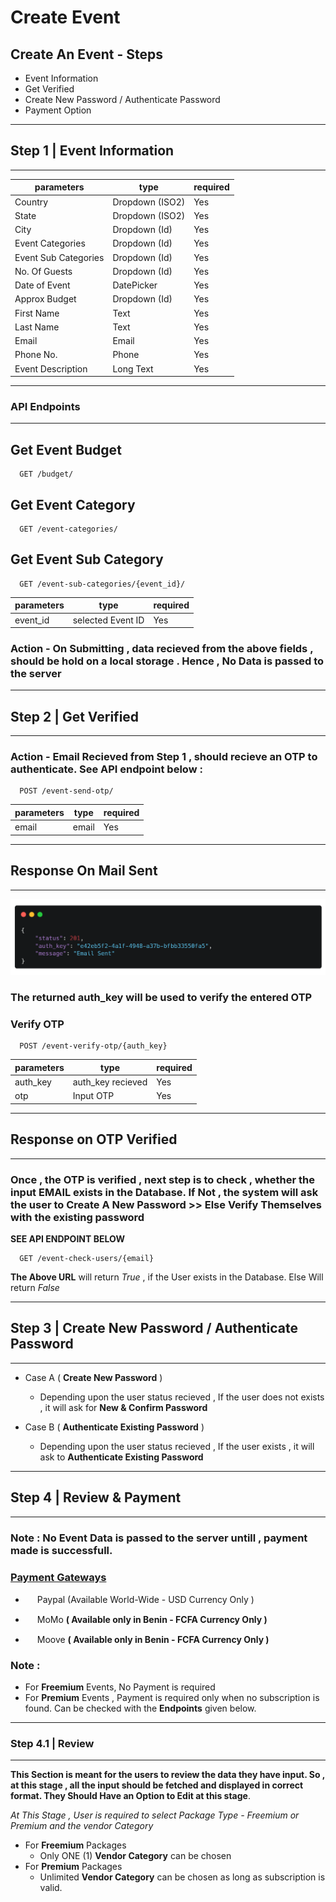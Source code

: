 # Create Event

## Create An Event - Steps

- Event Information
- Get Verified
- Create New Password / Authenticate Password
- Payment Option

---

## Step 1 | Event Information
---

| parameters | type | required |
|------------|------|----------|
| Country    | Dropdown (ISO2) | Yes         |
| State      | Dropdown (ISO2)     |     Yes     |
| City       | Dropdown (Id)     |     Yes     |
| Event Categories | Dropdown (Id)     |  Yes        |
| Event Sub Categories |  Dropdown (Id) | Yes        |
| No. Of Guests | Dropdown (Id) | Yes |
| Date of Event | DatePicker | Yes |
| Approx Budget |Dropdown (Id) |Yes |
| First Name | Text | Yes|
| Last Name | Text | Yes|
| Email | Email|Yes |
| Phone No. | Phone | Yes|
| Event Description | Long Text | Yes|

---

### API Endpoints
---

## Get Event Budget

```
  GET /budget/
```

## Get Event Category

```
  GET /event-categories/
```

## Get Event Sub Category

```
  GET /event-sub-categories/{event_id}/
```
| parameters | type | required |
|------------|------|----------|
| event_id    |  selected Event ID    |    Yes      |
### Action - On Submitting , data recieved from the above fields , should  be hold on a local storage . Hence , No Data is passed to the server
---
## Step 2 | Get Verified
---

### Action - **Email Recieved from Step 1 , should recieve an OTP to authenticate. See API endpoint below :**

```
  POST /event-send-otp/
```

| parameters | type | required |
|------------|------|----------|
| email    |  email    |    Yes      |

---
## Response On Mail Sent
---

![](https://github.com/RownakM/eventinz/blob/master/readme_assets/carbon%20(3).png)

### The returned **auth_key** will be used to verify the entered OTP

### Verify OTP

```
  POST /event-verify-otp/{auth_key}
```

| parameters | type | required |
|------------|------|----------|
| auth_key    |  auth_key recieved    |    Yes      |
| otp    |  Input OTP    |    Yes      |

---

## Response on OTP Verified
---

### Once , the OTP is verified , next step is to check , whether the input **EMAIL** exists in the Database. If Not , the system will ask the user to **Create A New Password** >> Else **Verify Themselves with the existing password**

**SEE API ENDPOINT BELOW**


```
  GET /event-check-users/{email}

```

**The Above URL** will return *True* , if the User exists in the Database. Else Will return *False*

---
## Step 3 | Create New Password / Authenticate Password
---

- Case A ( **Create New Password** )
  - Depending upon the user status recieved , If the user does not exists , it will ask for **New & Confirm Password**

- Case B ( **Authenticate Existing Password** )
  - Depending upon the user status recieved , If the user exists , it will ask to **Authenticate Existing Password**


---
## Step 4 | Review & Payment
---
### Note : **No Event Data is passed to the server untill , payment made is successfull**.

### <ins>Payment Gateways</ins>
- <img src="https://cdn-icons-png.flaticon.com/512/174/174861.png" width="15" height="15"> Paypal (Available World-Wide - USD Currency Only )

- <img src="https://blog.ussd.directory/content/images/2022/07/MTN-1.jpg" width="15" height="15"> MoMo **( Available only in Benin - FCFA Currency Only )**
- <img src="https://play-lh.googleusercontent.com/abIwBzGTucbPNRDtFaovqR8bl39QznwWN6gCmBovKhNTLip0j6SmejSjAlTzg37BeE0" width="15" height="15"> Moove **( Available only in Benin - FCFA Currency Only )**


### Note : 
- For **Freemium** Events, No Payment is required
- For **Premium** Events , Payment is required only when no subscription is found. Can be checked with the **Endpoints** given below.

---

### Step 4.1 | Review 
---
**This Section is meant for the users to review the data they have input. So , at this stage , all the input should be fetched and displayed in correct format. They Should Have an Option to Edit at this stage**.

*At This Stage , User is required to select Package Type - Freemium or Premium and the vendor Category*

- For **Freemium** Packages
  - Only ONE (1) **Vendor Category** can be chosen
- For **Premium** Packages
  - Unlimited **Vendor Category** can be chosen as long as subscription is valid.


